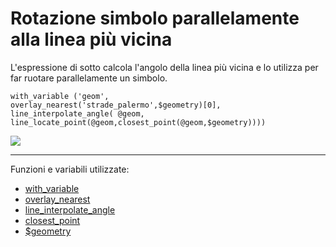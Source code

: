 # Rotazione simbolo parallelamente alla linea più vicina

L'espressione di sotto calcola l'angolo della linea più vicina e lo utilizza per far ruotare parallelamente un simbolo.

```
with_variable ('geom',
overlay_nearest('strade_palermo',$geometry)[0],
line_interpolate_angle( @geom,
line_locate_point(@geom,closest_point(@geom,$geometry))))
```

![](../img/esempi/rotazione_simbolo/rotazione_simbolo.gif)

---

Funzioni e variabili utilizzate:

* [with_variable](../gr_funzioni/variabili/with_variable.md)
* [overlay_nearest](../gr_funzioni/geometria/geomatria_unico.md#overlay_nearest)
* [line_interpolate_angle](../gr_funzioni/geometria/geomatria_unico.md#line_interpolate_angle)
* [closest_point](../gr_funzioni/geometria/geomatria_unico.md#closest_point)
* [\$geometry](../gr_funzioni/geometria/geomatria_unico.md#geometry)
